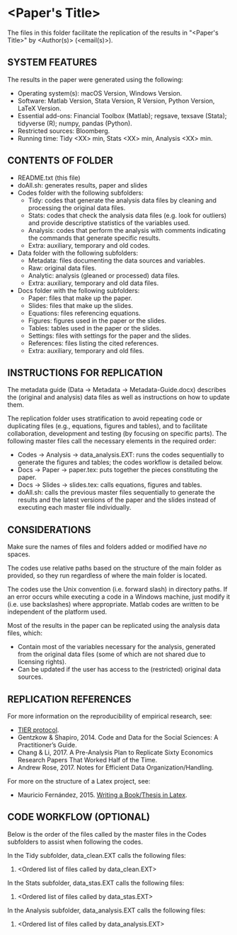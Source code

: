 # \<Paper's Title\>

The files in this folder facilitate the replication of the results in "\<Paper's Title\>" by \<Author(s)\> (\<email(s)\>).


## SYSTEM FEATURES
The results in the paper were generated using the following:
- Operating system(s): 	macOS Version, Windows Version.
- Software: 		Matlab Version, Stata Version, R Version, Python Version, LaTeX Version.
- Essential add-ons: 	Financial Toolbox (Matlab); regsave, texsave (Stata); tidyverse (R); numpy, pandas (Python).
- Restricted sources: 	Bloomberg.
- Running time: 	Tidy \<XX\> min, Stats \<XX\> min, Analysis \<XX\> min.


## CONTENTS OF FOLDER
- README.txt (this file)
- doAll.sh: generates results, paper and slides
- Codes folder with the following subfolders:
	- Tidy: codes that generate the analysis data files by cleaning and processing the original data files.
	- Stats: codes that check the analysis data files (e.g. look for outliers) and provide descriptive statistics of the variables used.
	- Analysis: codes that perform the analysis with comments indicating the commands that generate specific results.
	- Extra: auxiliary, temporary and old codes.
- Data folder with the following subfolders:
	- Metadata: files documenting the data sources and variables.
	- Raw: original data files.
	- Analytic: analysis (gleaned or processed) data files.
	- Extra: auxiliary, temporary and old data files.
- Docs folder with the following subfolders:
	- Paper: files that make up the paper.
	- Slides: files that make up the slides.
	- Equations: files referencing equations.
	- Figures: figures used in the paper or the slides.
	- Tables: tables used in the paper or the slides.
	- Settings: files with settings for the paper and the slides.
	- References: files listing the cited references.
	- Extra: auxiliary, temporary and old files.


## INSTRUCTIONS FOR REPLICATION
The metadata guide (Data -> Metadata -> Metadata-Guide.docx) describes the (original and analysis) data files as well as instructions on how to update them.

The replication folder uses stratification to avoid repeating code or duplicating files (e.g., equations, figures and tables), and to facilitate collaboration, development and testing (by focusing on specific parts). The following master files call the necessary elements in the required order:
- Codes -> Analysis -> data_analysis.EXT: runs the codes sequentially to generate the figures and tables; the codes workflow is detailed below.
- Docs -> Paper -> paper.tex: puts together the pieces constituting the paper.
- Docs -> Slides -> slides.tex: calls equations, figures and tables.
- doAll.sh: calls the previous master files sequentially to generate the results and the latest versions of the paper and the slides instead of executing each master file individually.


## CONSIDERATIONS
Make sure the names of files and folders added or modified have *no* spaces.

The codes use relative paths based on the structure of the main folder as provided, so they run regardless of where the main folder is located.

The codes use the Unix convention (i.e. forward slash) in directory paths. If an error occurs while executing a code in a Windows machine, just modify it (i.e. use backslashes) where appropriate. Matlab codes are written to be independent of the platform used.

Most of the results in the paper can be replicated using the analysis data files, which:
- Contain most of the variables necessary for the analysis, generated from the original data files (some of which are not shared due to licensing rights).
- Can be updated if the user has access to the (restricted) original data sources.


## REPLICATION REFERENCES
For more information on the reproducibility of empirical research, see:
- [TIER protocol](http://www.projecttier.org/tier-protocol/).
- Gentzkow & Shapiro, 2014. Code and Data for the Social Sciences: A Practitioner’s Guide.
- Chang & Li, 2017. A Pre-Analysis Plan to Replicate Sixty Economics Research Papers That Worked Half of the Time.
- Andrew Rose, 2017. Notes for Efficient Data Organization/Handling.

For more on the structure of a Latex project, see:
- Mauricio Fernández, 2015. [Writing a Book/Thesis in Latex](https://youtu.be/Qjp-a2uZWZc?list=PLOxllPK04FfH5HHUlDPPyUGG-VvPWM5xT).


## CODE WORKFLOW (OPTIONAL)
Below is the order of the files called by the master files in the Codes subfolders to assist when following the codes.

In the Tidy subfolder, data_clean.EXT calls the following files:
1. \<Ordered list of files called by data_clean.EXT\>

In the Stats subfolder, data_stas.EXT calls the following files:
1. \<Ordered list of files called by data_stas.EXT\>

In the Analysis subfolder, data_analysis.EXT calls the following files:
1. \<Ordered list of files called by data_analysis.EXT\>